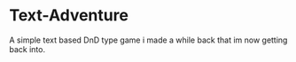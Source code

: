 # Text-Adventure
A simple text based DnD type game i made a while back that im now getting back into.
